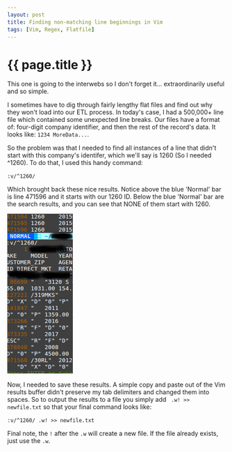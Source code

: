 ```yaml
---
layout: post
title: Finding non-matching line beginnings in Vim
tags: [Vim, Regex, Flatfile]
---
```

# {{ page.title }}

This one is going to the interwebs so I don't forget it... extraordinarily useful and so simple.

I sometimes have to dig through fairly lengthy flat files and find out why they won't load into our ETL process. 
In today's case, I had a 500,000+ line file which contained some unexpected line breaks.  Our files have a 
format of: four-digit company identifier, and then the rest of the record's data.  It looks like: `1234 MoreData...`.

So the problem was that I needed to find all instances of a line that didn't start with this company's
identifer, which we'll say is 1260 (So I needed ^1260).  To do that, I used this handy command:

```
:v/^1260/
```

Which brought back these nice results.  Notice above the blue 'Normal' bar is line 471596 and it starts with our
1260 ID.  Below the blue 'Normal' bar are the search results, and you can see that NONE of them start with 1260.

![](/images/vim-results.png "vimresults")


Now, I needed to save these results.  A simple copy and paste out of the Vim results buffer didn't preserve my 
tab delimiters and changed them into spaces.  So to output the results to a file you simply add ` .w! >> newfile.txt`
so that your final command looks like:

```
:v/^1260/ .w! >> newfile.txt
```

Final note, the `!` after the `.w` will create a new file.  If the file already exists, just use the `.w`.